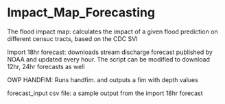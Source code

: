 # Impact_Map_Forecasting

The flood impact map: calculates the impact of a given flood prediction on different censuc tracts, based on the CDC SVI

Import 18hr forecast: downloads stream discharge forecast published by NOAA and updated every hour. The script can be modified to download 12hr, 24hr forecasts as well

OWP HANDFIM: Runs handfim. and outputs a fim with depth values

forecast_input csv file: a sample output from the import 18hr forecast
